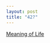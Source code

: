 ```yaml
---
layout: post
title: "42?"
---
```

[Meaning of Life][1]

   [1]: http://sysopmind.com/tmol-faq/tmol-faq.html

